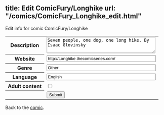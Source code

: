 title: Edit ComicFury/Longhike
url: "/comics/ComicFury_Longhike_edit.html"
---
Edit info for comic ComicFury/Longhike

<form name="comic" action="http://gaepostmail.appspot.com/comic/" method="post">
<table class="comicinfo">
<tr>
<th>Description</th><td><textarea name="description" cols="40" rows="3">Seven people, one dog, one long hike. By Isaac Glovinsky</textarea></td>
</tr>
<tr>
<th>Website</th><td><input type="text" name="url" value="http://Longhike.thecomicseries.com/" size="40"/></td>
</tr>
<tr>
<th>Genre</th><td><input type="text" name="genre" value="Other" size="40"/></td>
</tr>
<tr>
<th>Language</th><td><input type="text" name="language" value="English" size="40"/></td>
</tr>
<tr>
<th>Adult content</th><td><input type="checkbox" name="adult" value="adult" /></td>
</tr>
<tr>
<th></th><td>
<input type="hidden" name="comic" value="ComicFury_Longhike" />
<input type="submit" name="submit" value="Submit" />
</td>
</tr>
</table>
</form>

Back to the [comic](ComicFury_Longhike.html).
